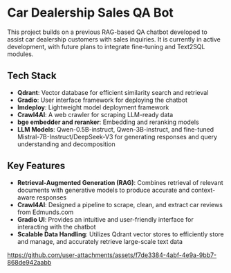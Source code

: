 

# Car Dealership Sales QA Bot

This project builds on a previous RAG-based QA chatbot developed to assist car dealership customers with sales inquiries. It is currently in active development, with future plans to integrate fine-tuning and Text2SQL modules.

## **Tech Stack**
- **Qdrant**: Vector database for efficient similarity search and retrieval
- **Gradio**: User interface framework for deploying the chatbot
- **lmdeploy**: Lightweight model deployment framework
- **Crawl4AI**: A web crawler for scraping LLM-ready data
- **bge embedder and reranker**: Embedding and reranking models
- **LLM Models**: Qwen-0.5B-instruct, Qwen-3B-instruct, and fine-tuned Mistral-7B-Instruct/DeepSeek-V3 for generating responses and query understanding and decomposition

## **Key Features**
- **Retrieval-Augmented Generation (RAG)**: Combines retrieval of relevant documents with generative models to produce accurate and context-aware responses
- **Crawl4AI**: Designed a pipeline to scrape, clean, and extract car reviews from Edmunds.com
- **Gradio UI**: Provides an intuitive and user-friendly interface for interacting with the chatbot
- **Scalable Data Handling**: Utilizes Qdrant vector stores to efficiently store and manage, and accurately retrieve large-scale text data


https://github.com/user-attachments/assets/f7de3384-4abf-4e9a-9bb7-868de942aabb


